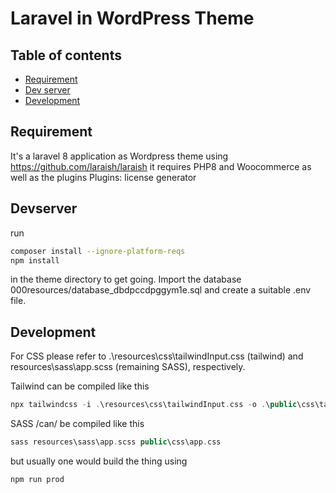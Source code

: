# Laravel in WordPress Theme


## Table of contents

- [Requirement](#requirement)
- [Dev server](#devserver)
- [Development](#development)

## Requirement

It's a laravel 8 application as Wordpress theme using https://github.com/laraish/laraish
it requires 
 PHP8 and Woocommerce as well as the plugins
Plugins: license generator

## Devserver

run
```sh
composer install --ignore-platform-reqs
npm install
```
in the theme directory to get going. 
Import the database 000resources/database_dbdpccdpggym1e.sql and create a suitable .env file.


## Development

For CSS please refer to .\resources\css\tailwindInput.css (tailwind) and
resources\sass\app.scss (remaining SASS), respectively.

Tailwind can be compiled like this
```php
npx tailwindcss -i .\resources\css\tailwindInput.css -o .\public\css\tailwindOutput.css
```

SASS /can/  be compiled like this
```php
sass resources\sass\app.scss public\css\app.css
```
but usually one would build the thing using
```php
npm run prod
```
